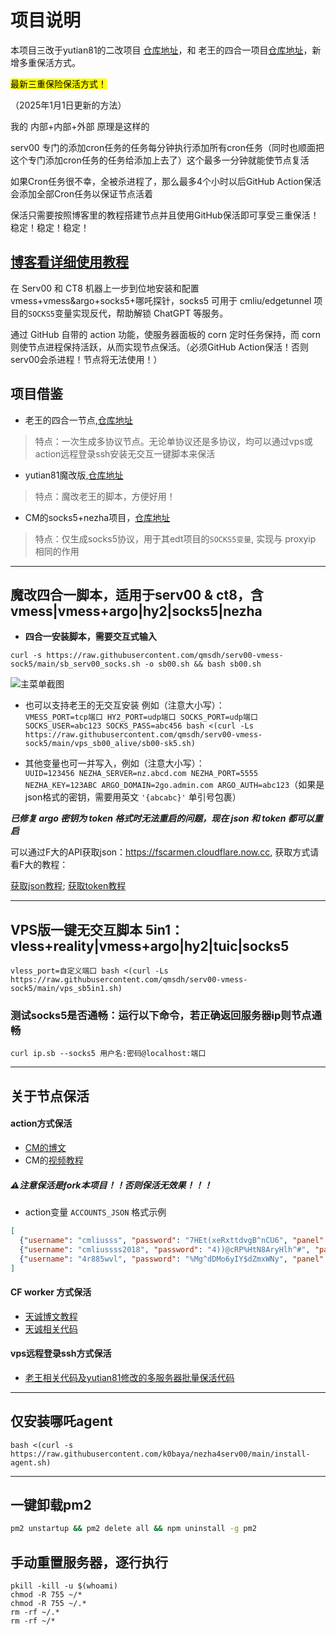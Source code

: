 # 项目说明

本项目三改于yutian81的二改项目 [仓库地址](https://github.com/yutian81/serv00-ct8-ssh/)，和 老王的四合一项目[仓库地址](https://github.com/eooce/Sing-box)，新增多重保活方式。

<mark>最新三重保险保活方式！<mark>

（2025年1月1日更新的方法）


我的 内部+内部+外部 原理是这样的

serv00 专门的添加cron任务的任务每分钟执行添加所有cron任务（同时也顺面把这个专门添加cron任务的任务给添加上去了）这个最多一分钟就能使节点复活

如果Cron任务很不幸，全被杀进程了，那么最多4个小时以后GitHub Action保活 会添加全部Cron任务以保证节点活着

保活只需要按照博客里的教程搭建节点并且使用GitHub保活即可享受三重保活！稳定！稳定！稳定！

## [博客看详细使用教程](https://blog.qmsdh.com/index.php/archives/35/)

在 Serv00 和 CT8 机器上一步到位地安装和配置 vmess+vmess&argo+socks5+哪吒探针，socks5 可用于 cmliu/edgetunnel 项目的`SOCKS5`变量实现反代，帮助解锁 ChatGPT 等服务。

通过 GitHub 自带的 action 功能，使服务器面板的 corn 定时任务保持，而 corn 则使节点进程保持活跃，从而实现节点保活。（必须GitHub Action保活！否则serv00会杀进程！节点将无法使用！）

## 项目借鉴
- 老王的四合一节点,[仓库地址](https://github.com/eooce/Sing-box)  
> 特点：一次生成多协议节点。无论单协议还是多协议，均可以通过vps或action远程登录ssh安装无交互一键脚本来保活

- yutian81魔改版,[仓库地址](https://github.com/yutian81/serv00-ct8-ssh/)  
> 特点：魔改老王的脚本，方便好用！

- CM的socks5+nezha项目，[仓库地址](https://github.com/cmliu/socks5-for-serv00)
> 特点：仅生成socks5协议，用于其edt项目的`SOCKS5变量`, 实现与 proxyip 相同的作用

----

## 魔改四合一脚本，适用于serv00 & ct8，含vmess|vmess+argo|hy2|socks5|nezha

- **四合一安装脚本，需要交互式输入**
```
curl -s https://raw.githubusercontent.com/qmsdh/serv00-vmess-sock5/main/sb_serv00_socks.sh -o sb00.sh && bash sb00.sh  
```
![主菜单截图](https://raw.githubusercontent.com/qmsdh/serv00-vmess-sock5/refs/heads/main/sh.png)

- 也可以支持老王的无交互安装
例如（注意大小写）：  
`VMESS_PORT=tcp端口 HY2_PORT=udp端口 SOCKS_PORT=udp端口 SOCKS_USER=abc123 SOCKS_PASS=abc456 bash <(curl -Ls https://raw.githubusercontent.com/qmsdh/serv00-vmess-sock5/main/vps_sb00_alive/sb00-sk5.sh)`

- 其他变量也可一并写入，例如（注意大小写）：  
`UUID=123456 NEZHA_SERVER=nz.abcd.com NEZHA_PORT=5555 NEZHA_KEY=123ABC ARGO_DOMAIN=2go.admin.com ARGO_AUTH=abc123`（如果是json格式的密钥，需要用英文 `'{abcabc}'` 单引号包裹）

***已修复 argo 密钥为 token 格式时无法重启的问题，现在 json 和 token 都可以重启***

可以通过F大的API获取json：https://fscarmen.cloudflare.now.cc, 获取方式请看F大的教程：

[获取json教程](https://github.com/fscarmen/ArgoX?tab=readme-ov-file#argo-json-%E7%9A%84%E8%8E%B7%E5%8F%96); [获取token教程](https://github.com/fscarmen/ArgoX?tab=readme-ov-file#argo-token-%E7%9A%84%E8%8E%B7%E5%8F%96)

----

## VPS版一键无交互脚本 5in1：vless+reality|vmess+argo|hy2|tuic|socks5
```
vless_port=自定义端口 bash <(curl -Ls https://raw.githubusercontent.com/qmsdh/serv00-vmess-sock5/main/vps_sb5in1.sh)
```

### 测试socks5是否通畅：运行以下命令，若正确返回服务器ip则节点通畅
```
curl ip.sb --socks5 用户名:密码@localhost:端口
```
----

## 关于节点保活
#### action方式保活
- [CM的博文](https://blog.cmliussss.com/p/Serv00-Socks5/#%E6%AD%A5%E9%AA%A44-%E5%BC%80%E5%90%AFGithub-Actions%E4%BF%9D%E6%B4%BB)
- CM的[视频教程](https://youtu.be/L6gPyyD3dUw)

##### ⚠️注意保活是fork本项目！！否则保活无效果！！！

- action变量 `ACCOUNTS_JSON` 格式示例
```json
[
  {"username": "cmliusss", "password": "7HEt(xeRxttdvgB^nCU6", "panel": "panel4.serv00.com", "ssh": "s4.serv00.com"},
  {"username": "cmliussss2018", "password": "4))@cRP%HtN8AryHlh^#", "panel": "panel7.serv00.com", "ssh": "s7.serv00.com"},
  {"username": "4r885wvl", "password": "%Mg^dDMo6yIY$dZmxWNy", "panel": "panel.ct8.pl", "ssh": "s1.ct8.pl"}
]
```

#### CF worker 方式保活
- [天诚博文教程](https://linux.do/t/topic/181957)
- [天诚相关代码](https://github.com/qmsdh/serv00-vmess-sock5/tree/main/cf-sb00-alive)

#### vps远程登录ssh方式保活
- [老王相关代码及yutian81修改的多服务器批量保活代码](https://github.com/qmsdh/serv00-vmess-sock5/tree/main/vps_sb00_alive)

----

## 仅安装哪吒agent
```
bash <(curl -s https://raw.githubusercontent.com/k0baya/nezha4serv00/main/install-agent.sh)
```

----

## 一键卸载pm2
```bash
pm2 unstartup && pm2 delete all && npm uninstall -g pm2
```
## 手动重置服务器，逐行执行
```
pkill -kill -u $(whoami)
chmod -R 755 ~/*
chmod -R 755 ~/.*
rm -rf ~/.*
rm -rf ~/*
```
